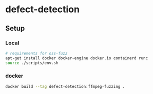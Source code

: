 # defect-detection

## Setup

### Local

```sh
# requirements for oss-fuzz
apt-get install docker docker-engine docker.io containerd runc
source ./scripts/env.sh
```

### docker

```sh
docker build --tag defect-detection:ffmpeg-fuzzing .
```